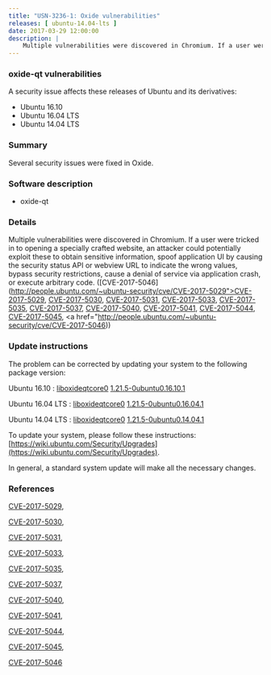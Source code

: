 ```yaml
---
title: "USN-3236-1: Oxide vulnerabilities"
releases: [ ubuntu-14.04-lts ]
date: 2017-03-29 12:00:00
description: |
    Multiple vulnerabilities were discovered in Chromium. If a user were tricked in to opening a specially crafted website, an attacker could potentially exploit these to obtain sensitive information, spoof application UI by causing the security status API or webview URL to indicate the wrong values, bypass security restrictions, cause a denial of service via application crash, or execute arbitrary code. ([CVE-2017-5046](http://people.ubuntu.com/~ubuntu-security/cve/CVE-2017-5029">CVE-2017-5029</a>, <a href="http://people.ubuntu.com/~ubuntu-security/cve/CVE-2017-5030">CVE-2017-5030</a>, <a href="http://people.ubuntu.com/~ubuntu-security/cve/CVE-2017-5031">CVE-2017-5031</a>, <a href="http://people.ubuntu.com/~ubuntu-security/cve/CVE-2017-5033">CVE-2017-5033</a>, <a href="http://people.ubuntu.com/~ubuntu-security/cve/CVE-2017-5035">CVE-2017-5035</a>, <a href="http://people.ubuntu.com/~ubuntu-security/cve/CVE-2017-5037">CVE-2017-5037</a>, <a href="http://people.ubuntu.com/~ubuntu-security/cve/CVE-2017-5040">CVE-2017-5040</a>, <a href="http://people.ubuntu.com/~ubuntu-security/cve/CVE-2017-5041">CVE-2017-5041</a>, <a href="http://people.ubuntu.com/~ubuntu-security/cve/CVE-2017-5044">CVE-2017-5044</a>, <a href="http://people.ubuntu.com/~ubuntu-security/cve/CVE-2017-5045">CVE-2017-5045</a>, <a href="http://people.ubuntu.com/~ubuntu-security/cve/CVE-2017-5046)) 
--- 
```

 
### oxide-qt vulnerabilities

A security issue affects these releases of Ubuntu and its derivatives:

* Ubuntu 16.10
* Ubuntu 16.04 LTS
* Ubuntu 14.04 LTS

### Summary

Several security issues were fixed in Oxide. 

### Software description

* oxide-qt 

### Details

Multiple vulnerabilities were discovered in Chromium. If a user were tricked in to opening a specially crafted website, an attacker could potentially exploit these to obtain sensitive information, spoof application UI by causing the security status API or webview URL to indicate the wrong values, bypass security restrictions, cause a denial of service via application crash, or execute arbitrary code. ([CVE-2017-5046](http://people.ubuntu.com/~ubuntu-security/cve/CVE-2017-5029">CVE-2017-5029</a>, <a href="http://people.ubuntu.com/~ubuntu-security/cve/CVE-2017-5030">CVE-2017-5030</a>, <a href="http://people.ubuntu.com/~ubuntu-security/cve/CVE-2017-5031">CVE-2017-5031</a>, <a href="http://people.ubuntu.com/~ubuntu-security/cve/CVE-2017-5033">CVE-2017-5033</a>, <a href="http://people.ubuntu.com/~ubuntu-security/cve/CVE-2017-5035">CVE-2017-5035</a>, <a href="http://people.ubuntu.com/~ubuntu-security/cve/CVE-2017-5037">CVE-2017-5037</a>, <a href="http://people.ubuntu.com/~ubuntu-security/cve/CVE-2017-5040">CVE-2017-5040</a>, <a href="http://people.ubuntu.com/~ubuntu-security/cve/CVE-2017-5041">CVE-2017-5041</a>, <a href="http://people.ubuntu.com/~ubuntu-security/cve/CVE-2017-5044">CVE-2017-5044</a>, <a href="http://people.ubuntu.com/~ubuntu-security/cve/CVE-2017-5045">CVE-2017-5045</a>, <a href="http://people.ubuntu.com/~ubuntu-security/cve/CVE-2017-5046)) 

### Update instructions

The problem can be corrected by updating your system to the following package version:

Ubuntu 16.10
 : [liboxideqtcore0](https://launchpad.net/ubuntu/+source/oxide-qt) <span> [1.21.5-0ubuntu0.16.10.1](https://launchpad.net/ubuntu/+source/oxide-qt/1.21.5-0ubuntu0.16.10.1) </span> 

Ubuntu 16.04 LTS
 : [liboxideqtcore0](https://launchpad.net/ubuntu/+source/oxide-qt) <span> [1.21.5-0ubuntu0.16.04.1](https://launchpad.net/ubuntu/+source/oxide-qt/1.21.5-0ubuntu0.16.04.1) </span> 

Ubuntu 14.04 LTS
 : [liboxideqtcore0](https://launchpad.net/ubuntu/+source/oxide-qt) <span> [1.21.5-0ubuntu0.14.04.1](https://launchpad.net/ubuntu/+source/oxide-qt/1.21.5-0ubuntu0.14.04.1) </span> 

To update your system, please follow these instructions: [https://wiki.ubuntu.com/Security/Upgrades](https://wiki.ubuntu.com/Security/Upgrades).

In general, a standard system update will make all the necessary changes. 

### References

 [CVE-2017-5029](http://people.ubuntu.com/~ubuntu-security/cve/CVE-2017-5029), 

 [CVE-2017-5030](http://people.ubuntu.com/~ubuntu-security/cve/CVE-2017-5030), 

 [CVE-2017-5031](http://people.ubuntu.com/~ubuntu-security/cve/CVE-2017-5031), 

 [CVE-2017-5033](http://people.ubuntu.com/~ubuntu-security/cve/CVE-2017-5033), 

 [CVE-2017-5035](http://people.ubuntu.com/~ubuntu-security/cve/CVE-2017-5035), 

 [CVE-2017-5037](http://people.ubuntu.com/~ubuntu-security/cve/CVE-2017-5037), 

 [CVE-2017-5040](http://people.ubuntu.com/~ubuntu-security/cve/CVE-2017-5040), 

 [CVE-2017-5041](http://people.ubuntu.com/~ubuntu-security/cve/CVE-2017-5041), 

 [CVE-2017-5044](http://people.ubuntu.com/~ubuntu-security/cve/CVE-2017-5044), 

 [CVE-2017-5045](http://people.ubuntu.com/~ubuntu-security/cve/CVE-2017-5045), 

 [CVE-2017-5046](http://people.ubuntu.com/~ubuntu-security/cve/CVE-2017-5046)
 
